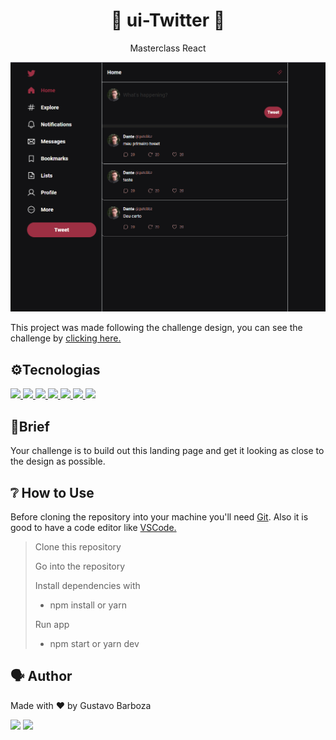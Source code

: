 <h1 align="center">📱 ui-Twitter 📲</h1>

<p align="center">Masterclass React</p>

<img src='./_resource/ui-twitter.png'>


<p>This project was made following the challenge design, you can see the challenge by <a href="https://www.youtube.com/watch?v=99okStmx-7c">clicking here.</a>


<h2>⚙️Tecnologias</h2>
<a href="https://developer.mozilla.org/en-US/docs/Web/HTML" target="_blank">
  <img src="https://img.shields.io/badge/HTML5-white?style=for-the-badge&logo=html5&logoColor=E34F26"/>
</a>
<a href="https://developer.mozilla.org/en-US/docs/Web/CSS" target="_blank">
  <img src="https://img.shields.io/badge/CSS3-white?style=for-the-badge&logo=css3&logoColor=1572B6"/>
</a>
<a href="https://developer.mozilla.org/en-US/docs/Web/SVG" target="_blank">
  <img src="https://img.shields.io/badge/SVG-white?style=for-the-badge&logo=SVG&logoColor=f7ab39"/>
</a>
<a href="https://pt.wikipedia.org/wiki/Figma" target="_blank">
  <img src="https://img.shields.io/badge/Figma-white?style=for-the-badge&logo=figma&logoColor=ea4c1d"/>
</a>
<a href="https://developer.mozilla.org/en-US/docs/Learn/Tools_and_testing/Client-side_JavaScript_frameworks/React_getting_started" target="_blank">
<img src="https://img.shields.io/badge/React-white?style=for-the-badge&logo=REACT&logoColor=1572B"/>
</a>
<a href="#" target="_blank">
<img src="https://img.shields.io/badge/Node.Js-white?style=for-the-badge&logo=Node.JS&logoColor=1572B"/>
</a>

<a href="#" target="_blank">
<img src="https://img.shields.io/badge/Typescript-white?style=for-the-badge&logo=typescript&logoColor=1572B"/>
</a>




<h2>🚀Brief</h2>
<p>
Your challenge is to build out this landing page and get it looking as close to the design as possible.
</p>



<h2>❔ How to Use </h2>
<p>Before cloning the repository into your machine you'll need <a href="https://git-scm.com/">Git</a>. Also it is good to have a code editor like <a href="https://code.visualstudio.com/">VSCode.</a>
<blockquote>
 Clone this repository

 Go into the repository

 Install dependencies with
  - npm install or yarn

 Run app
 - npm start or yarn dev
</blockquote>
</p>


<h2>🗣 Author </h2>
<p>Made with ❤️ by Gustavo Barboza</p>
<p>
   <a href="https://www.linkedin.com/in/gustavo-barboza-5641601ab/">
    <img src= "https://img.shields.io/badge/LinkedIn-0077B5?style=for-the-badge&logo=linkedin&logoColor=white"></a>
   <a href="mailto:gustavobarboza2003@gmail.com.br">
    <img src="https://img.shields.io/badge/Gmail-0077B5?style=for-the-badge&logo=gmail&logoColor=white"></a>
</p>